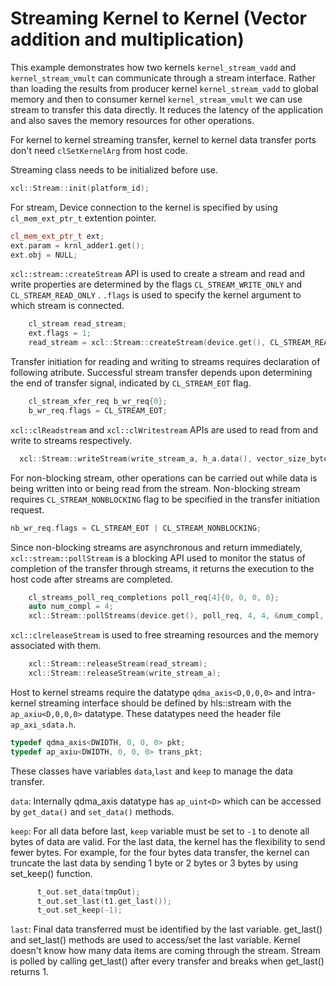 Streaming Kernel to Kernel (Vector addition and multiplication)
=============================================================
This example demonstrates how two kernels `kernel_stream_vadd` and `kernel_stream_vmult` can communicate through a stream interface.
Rather than loading the results from producer kernel `kernel_stream_vadd` to global memory and then to consumer kernel `kernel_stream_vmult` we can use stream to transfer this data directly. It reduces the latency of the application and also saves the memory resources for other operations.

For kernel to kernel streaming transfer, kernel to kernel data transfer ports don't need `clSetKernelArg` from host code.

Streaming class needs to be initialized before use.
```c++
xcl::Stream::init(platform_id);
```
For stream, Device connection to the kernel is specified by using `cl_mem_ext_ptr_t` extention pointer.
```c++
cl_mem_ext_ptr_t ext;
ext.param = krnl_adder1.get();
ext.obj = NULL;
```

`xcl::stream::createStream` API is used to create a stream and read and write properties are determined by the flags `CL_STREAM_WRITE_ONLY` and `CL_STREAM_READ_ONLY` . `.flags` is used to specify the kernel argument to which stream is connected.

```c++
    cl_stream read_stream;
    ext.flags = 1;
    read_stream = xcl::Stream::createStream(device.get(), CL_STREAM_READ_ONLY, CL_STREAM, &ext, &ret);
```    
Transfer initiation for reading and writing to streams requires declaration of following atribute. Successful stream transfer  depends upon determining the end of transfer signal, indicated by `CL_STREAM_EOT` flag.
```c++
    cl_stream_xfer_req b_wr_req{0};
    b_wr_req.flags = CL_STREAM_EOT;
```      

`xcl::clReadstream` and `xcl::clWritestream` APIs are used to read from and write to streams respectively.
```c++
  xcl::Stream::writeStream(write_stream_a, h_a.data(), vector_size_bytes, &b_wr_req, &ret);
```
For non-blocking stream, other operations can be carried out while data is being written into or being read from the stream. Non-blocking stream requires `CL_STREAM_NONBLOCKING` flag to be specified in the transfer initiation request.

```c++
nb_wr_req.flags = CL_STREAM_EOT | CL_STREAM_NONBLOCKING;
```

 Since non-blocking streams are asynchronous and return immediately, `xcl::stream::pollStream` is a blocking API used to monitor the status of completion of the transfer through streams, it returns the execution to the host code after streams are completed.

```c++
    cl_streams_poll_req_completions poll_req[4]{0, 0, 0, 0};
    auto num_compl = 4;
    xcl::Stream::pollStreams(device.get(), poll_req, 4, 4, &num_compl, 50000, &ret);
  ```  

`xcl::clreleaseStream` is used to free streaming resources and the memory associated with them.
```c++
    xcl::Stream::releaseStream(read_stream);
    xcl::Stream::releaseStream(write_stream_a);
```

Host to kernel streams require the datatype `qdma_axis<D,0,0,0>` and intra-kernel streaming interface should be defined by hls::stream with the `ap_axiu<D,0,0,0>` datatype. These datatypes need the header file `ap_axi_sdata.h`.

```c++
typedef qdma_axis<DWIDTH, 0, 0, 0> pkt;
typedef ap_axiu<DWIDTH, 0, 0, 0> trans_pkt;
```

 These classes have variables `data`,`last` and `keep` to manage the data transfer.

`data`: Internally qdma_axis datatype has `ap_uint<D>` which can be accessed by `get_data()` and `set_data()` methods.

`keep`: For all data before last, `keep` variable must be set to `-1` to denote all bytes of data are valid. For the last data, the kernel has the flexibility to send fewer bytes. For example, for the four bytes data transfer, the kernel can truncate the last data by sending 1 byte or 2 bytes or 3 bytes by using set_keep() function.  

```c++
      t_out.set_data(tmpOut);
      t_out.set_last(t1.get_last());
      t_out.set_keep(-1);
```

`last`: Final data transferred must be identified by the last variable. get_last() and set_last() methods are used to access/set the last variable. Kernel doesn't know how many data items are coming through the stream. Stream is polled by calling get_last() after every transfer and breaks when get_last() returns 1.
